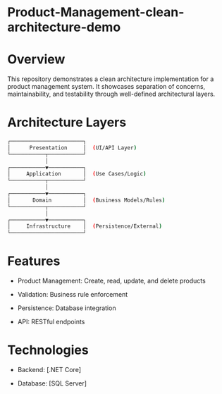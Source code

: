 # Product-Management-clean-architecture-demo

# Overview

This repository demonstrates a clean architecture implementation for a product management system. It showcases separation of concerns, maintainability, and testability through well-defined architectural layers.

# Architecture Layers

```bash
┌───────────────────────┐
│      Presentation     │  (UI/API Layer)
└───────────┬───────────┘
            │
┌───────────▼───────────┐
│     Application       │  (Use Cases/Logic)
└───────────┬───────────┘
            │
┌───────────▼───────────┐
│       Domain          │  (Business Models/Rules)
└───────────┬───────────┘
            │
┌───────────▼───────────┐
│     Infrastructure    │  (Persistence/External)
└───────────────────────┘
```

# Features

- Product Management: Create, read, update, and delete products

- Validation: Business rule enforcement

- Persistence: Database integration

- API: RESTful endpoints

# Technologies

- Backend: [.NET Core] 

- Database: [SQL Server] 



